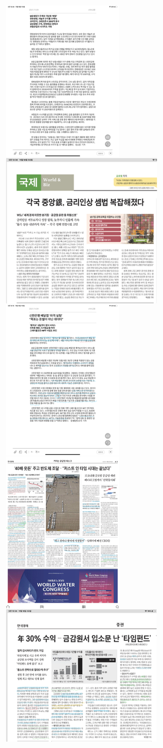 <img src="./2021-11-09.png" alt="figure 3" style="zoom:40%;" />

<img src="./2021-11-09-5.png" alt="figure 3" style="zoom:40%;" />

<img src="./2021-11-09-2.png" alt="figure 3" style="zoom:40%;" />

<img src="./2021-11-09-3.png" alt="figure 3" style="zoom:40%;" />

<img src="./2021-11-09-4.png" alt="figure 3" style="zoom:40%;" />